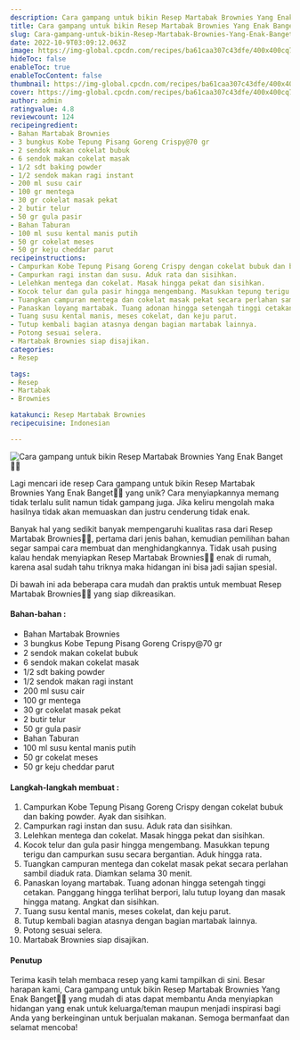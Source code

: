 ```yaml
---
description: Cara gampang untuk bikin Resep Martabak Brownies Yang Enak Banget"
title: Cara gampang untuk bikin Resep Martabak Brownies Yang Enak Banget
slug: Cara-gampang-untuk-bikin-Resep-Martabak-Brownies-Yang-Enak-Banget
date: 2022-10-9T03:09:12.063Z
image: https://img-global.cpcdn.com/recipes/ba61caa307c43dfe/400x400cq70/photo.jpg
hideToc: false
enableToc: true
enableTocContent: false
thumbnail: https://img-global.cpcdn.com/recipes/ba61caa307c43dfe/400x400cq70/photo.jpg
cover: https://img-global.cpcdn.com/recipes/ba61caa307c43dfe/400x400cq70/photo.jpg
author: admin
ratingvalue: 4.8
reviewcount: 124
recipeingredient:
- Bahan Martabak Brownies
- 3 bungkus Kobe Tepung Pisang Goreng Crispy@70 gr
- 2 sendok makan cokelat bubuk
- 6 sendok makan cokelat masak
- 1/2 sdt baking powder
- 1/2 sendok makan ragi instant
- 200 ml susu cair
- 100 gr mentega
- 30 gr cokelat masak pekat
- 2 butir telur
- 50 gr gula pasir
- Bahan Taburan
- 100 ml susu kental manis putih
- 50 gr cokelat meses
- 50 gr keju cheddar parut
recipeinstructions:
- Campurkan Kobe Tepung Pisang Goreng Crispy dengan cokelat bubuk dan baking powder. Ayak dan sisihkan.
- Campurkan ragi instan dan susu. Aduk rata dan sisihkan.
- Lelehkan mentega dan cokelat. Masak hingga pekat dan sisihkan.
- Kocok telur dan gula pasir hingga mengembang. Masukkan tepung terigu dan campurkan susu secara bergantian. Aduk hingga rata.
- Tuangkan campuran mentega dan cokelat masak pekat secara perlahan sambil diaduk rata. Diamkan selama 30 menit.
- Panaskan loyang martabak. Tuang adonan hingga setengah tinggi cetakan. Panggang hingga terlihat berpori, lalu tutup loyang dan masak hingga matang. Angkat dan sisihkan.
- Tuang susu kental manis, meses cokelat, dan keju parut.
- Tutup kembali bagian atasnya dengan bagian martabak lainnya.
- Potong sesuai selera.
- Martabak Brownies siap disajikan.
categories:
- Resep

tags:
- Resep
- Martabak
- Brownies

katakunci: Resep Martabak Brownies
recipecuisine: Indonesian

---
```


![Cara gampang untuk bikin Resep Martabak Brownies Yang Enak Banget👩‍🍳](https://img-global.cpcdn.com/recipes/ba61caa307c43dfe/400x400cq70/photo.jpg)

Lagi mencari ide resep Cara gampang untuk bikin Resep Martabak Brownies Yang Enak Banget👩‍🍳 yang unik? Cara menyiapkannya memang tidak terlalu sulit namun tidak gampang juga. Jika keliru mengolah maka hasilnya tidak akan memuaskan dan justru cenderung tidak enak.

Banyak hal yang sedikit banyak mempengaruhi kualitas rasa dari Resep Martabak Brownies👩‍🍳, pertama dari jenis bahan, kemudian pemilihan bahan segar sampai cara membuat dan menghidangkannya. Tidak usah pusing kalau hendak menyiapkan Resep Martabak Brownies👩‍🍳 enak di rumah, karena asal sudah tahu triknya maka hidangan ini bisa jadi sajian spesial.

Di bawah ini ada beberapa cara mudah dan praktis untuk membuat Resep Martabak Brownies👩‍🍳 yang siap dikreasikan.

<!--inarticleads1-->

#### Bahan-bahan :

- Bahan Martabak Brownies
- 3 bungkus Kobe Tepung Pisang Goreng Crispy@70 gr
- 2 sendok makan cokelat bubuk
- 6 sendok makan cokelat masak
- 1/2 sdt baking powder
- 1/2 sendok makan ragi instant
- 200 ml susu cair
- 100 gr mentega
- 30 gr cokelat masak pekat
- 2 butir telur
- 50 gr gula pasir
- Bahan Taburan
- 100 ml susu kental manis putih
- 50 gr cokelat meses
- 50 gr keju cheddar parut

<!--inarticleads2-->

#### Langkah-langkah membuat :

1. Campurkan Kobe Tepung Pisang Goreng Crispy dengan cokelat bubuk dan baking powder. Ayak dan sisihkan.
1. Campurkan ragi instan dan susu. Aduk rata dan sisihkan.
1. Lelehkan mentega dan cokelat. Masak hingga pekat dan sisihkan.
1. Kocok telur dan gula pasir hingga mengembang. Masukkan tepung terigu dan campurkan susu secara bergantian. Aduk hingga rata.
1. Tuangkan campuran mentega dan cokelat masak pekat secara perlahan sambil diaduk rata. Diamkan selama 30 menit.
1. Panaskan loyang martabak. Tuang adonan hingga setengah tinggi cetakan. Panggang hingga terlihat berpori, lalu tutup loyang dan masak hingga matang. Angkat dan sisihkan.
1. Tuang susu kental manis, meses cokelat, dan keju parut.
1. Tutup kembali bagian atasnya dengan bagian martabak lainnya.
1. Potong sesuai selera.
1. Martabak Brownies siap disajikan.

#### Penutup

Terima kasih telah membaca resep yang kami tampilkan di sini. Besar harapan kami, Cara gampang untuk bikin Resep Martabak Brownies Yang Enak Banget👩‍🍳 yang mudah di atas dapat membantu Anda menyiapkan hidangan yang enak untuk keluarga/teman maupun menjadi inspirasi bagi Anda yang berkeinginan untuk berjualan makanan. Semoga bermanfaat dan selamat mencoba!